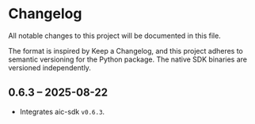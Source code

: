 # Changelog

All notable changes to this project will be documented in this file.

The format is inspired by Keep a Changelog, and this project adheres to semantic versioning for the Python package. The native SDK binaries are versioned independently.

## 0.6.3 – 2025-08-22

- Integrates aic-sdk `v0.6.3`.
